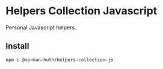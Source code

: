 # Helpers Collection Javascript

Personal Javascript helpers.

## Install

```shell
npm i @norman-huth/helpers-collection-js
```

<!-- 
npm publish --access=public
-->
